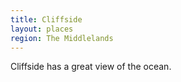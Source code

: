 ```yaml
---
title: Cliffside
layout: places
region: The Middlelands
---
```

Cliffside has a great view of the ocean.
